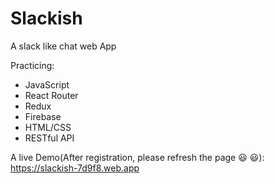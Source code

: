 # Slackish
A slack like chat web App

Practicing:
- JavaScript
- React Router
- Redux
- Firebase
- HTML/CSS
- RESTful API


A live Demo(After registration, please refresh the page :smiley: :smiley:): https://slackish-7d9f8.web.app


